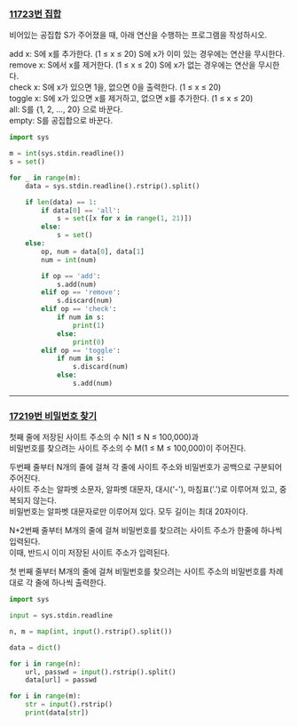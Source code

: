 ### [11723번 집합](https://www.acmicpc.net/problem/11723)

비어있는 공집합 S가 주어졌을 때, 아래 연산을 수행하는 프로그램을 작성하시오.

add x: S에 x를 추가한다. (1 ≤ x ≤ 20) S에 x가 이미 있는 경우에는 연산을 무시한다.  
remove x: S에서 x를 제거한다. (1 ≤ x ≤ 20) S에 x가 없는 경우에는 연산을 무시한다.  
check x: S에 x가 있으면 1을, 없으면 0을 출력한다. (1 ≤ x ≤ 20)  
toggle x: S에 x가 있으면 x를 제거하고, 없으면 x를 추가한다. (1 ≤ x ≤ 20)  
all: S를 {1, 2, ..., 20} 으로 바꾼다.  
empty: S를 공집합으로 바꾼다.

```python
import sys

m = int(sys.stdin.readline())
s = set()

for _ in range(m):
    data = sys.stdin.readline().rstrip().split()

    if len(data) == 1:
        if data[0] == 'all':
            s = set([x for x in range(1, 21)])
        else:
            s = set()
    else:
        op, num = data[0], data[1]
        num = int(num)

        if op == 'add':
            s.add(num)
        elif op == 'remove':
            s.discard(num)
        elif op == 'check':
            if num in s:
                print(1)
            else:
                print(0)
        elif op == 'toggle':
            if num in s:
                s.discard(num)
            else:
                s.add(num)
```

---

### [17219번 비밀번호 찾기](https://www.acmicpc.net/problem/17219)

첫째 줄에 저장된 사이트 주소의 수 N(1 ≤ N ≤ 100,000)과  
비밀번호를 찾으려는 사이트 주소의 수 M(1 ≤ M ≤ 100,000)이 주어진다.

두번째 줄부터 N개의 줄에 걸쳐 각 줄에 사이트 주소와 비밀번호가 공백으로 구분되어 주어진다.  
사이트 주소는 알파벳 소문자, 알파벳 대문자, 대시('-'), 마침표('.')로 이루어져 있고, 중복되지 않는다.  
비밀번호는 알파벳 대문자로만 이루어져 있다. 모두 길이는 최대 20자이다.

N+2번째 줄부터 M개의 줄에 걸쳐 비밀번호를 찾으려는 사이트 주소가 한줄에 하나씩 입력된다.  
이때, 반드시 이미 저장된 사이트 주소가 입력된다.

첫 번째 줄부터 M개의 줄에 걸쳐 비밀번호를 찾으려는 사이트 주소의 비밀번호를 차례대로 각 줄에 하나씩 출력한다.

```python
import sys

input = sys.stdin.readline

n, m = map(int, input().rstrip().split())

data = dict()

for i in range(n):
    url, passwd = input().rstrip().split()
    data[url] = passwd

for i in range(m):
    str = input().rstrip()
    print(data[str])
```
